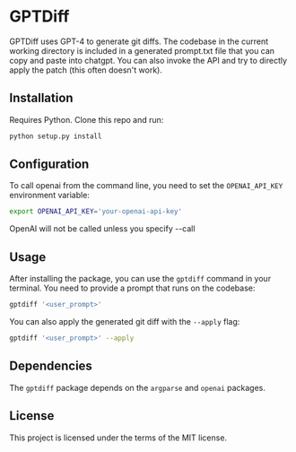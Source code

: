 # GPTDiff

GPTDiff uses GPT-4 to generate git diffs. The codebase in the current working directory is included in a generated prompt.txt file that you can copy and paste into chatgpt. You can also invoke the API and try to directly apply the patch (this often doesn't work).

## Installation

Requires Python. Clone this repo and run:

```bash
python setup.py install
```

## Configuration

To call openai from the command line, you need to set the `OPENAI_API_KEY` environment variable:

```bash
export OPENAI_API_KEY='your-openai-api-key'
```

OpenAI will not be called unless you specify --call

## Usage

After installing the package, you can use the `gptdiff` command in your terminal. You need to provide a prompt that runs on the codebase:

```bash
gptdiff '<user_prompt>'
```

You can also apply the generated git diff with the `--apply` flag:

```bash
gptdiff '<user_prompt>' --apply
```

## Dependencies

The `gptdiff` package depends on the `argparse` and `openai` packages.

## License

This project is licensed under the terms of the MIT license.

